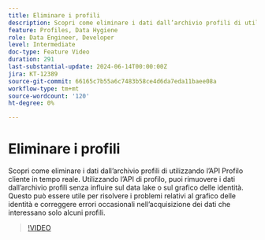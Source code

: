 ```yaml
---
title: Eliminare i profili
description: Scopri come eliminare i dati dall’archivio profili di utilizzando l’API Profilo cliente in tempo reale. Utilizzando l’API di profilo, puoi rimuovere i dati dall’archivio profili senza influire sul data lake o sul grafico delle identità. Questo può essere utile per risolvere i problemi relativi al grafico delle identità e correggere errori occasionali nell’acquisizione dei dati che interessano solo alcuni profili.
feature: Profiles, Data Hygiene
role: Data Engineer, Developer
level: Intermediate
doc-type: Feature Video
duration: 291
last-substantial-update: 2024-06-14T00:00:00Z
jira: KT-12389
source-git-commit: 66165c7b55a6c7483b58ce4d6da7eda11baee08a
workflow-type: tm+mt
source-wordcount: '120'
ht-degree: 0%

---
```



# Eliminare i profili

Scopri come eliminare i dati dall’archivio profili di utilizzando l’API Profilo cliente in tempo reale. Utilizzando l’API di profilo, puoi rimuovere i dati dall’archivio profili senza influire sul data lake o sul grafico delle identità. Questo può essere utile per risolvere i problemi relativi al grafico delle identità e correggere errori occasionali nell’acquisizione dei dati che interessano solo alcuni profili.

>[!VIDEO](https://video.tv.adobe.com/v/3429807/?learn=on)

